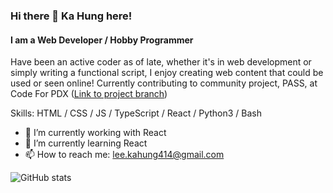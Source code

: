 ### Hi there 👋 Ka Hung here!
#### I am a Web Developer / Hobby Programmer
Have been an active coder as of late, whether it's in web development or simply writing a functional script, I enjoy creating web content that could be used or seen online! Currently contributing to community project, PASS, at Code For PDX ([Link to project branch](https://github.com/codeforpdx/PASS/tree/khl/PASS))

Skills: HTML / CSS / JS / TypeScript / React / Python3 / Bash

- 🔭 I’m currently working with React
- 🌱 I’m currently learning React
- 📫 How to reach me: lee.kahung414@gmail.com

![GitHub stats](https://github-readme-stats.vercel.app/api?username=leekahung&show_icons=true)
